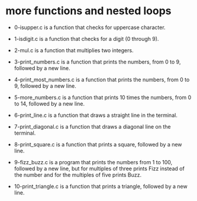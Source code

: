 # more functions and nested loops #

* 0-isupper.c is a function that checks for uppercase character.

* 1-isdigit.c is a function that checks for a digit (0 through 9).

* 2-mul.c is a function that multiplies two integers.

* 3-print_numbers.c is a function that prints the numbers, from 0 to 9, followed by a new line.

* 4-print_most_numbers.c is a function that prints the numbers, from 0 to 9, followed by a new line.

* 5-more_numbers.c is a function that prints 10 times the numbers, from 0 to 14, followed by a new line.

* 6-print_line.c is a function that draws a straight line in the terminal.

* 7-print_diagonal.c is a function that draws a diagonal line on the terminal.

* 8-print_square.c is a function that prints a square, followed by a new line.

* 9-fizz_buzz.c is a program that prints the numbers from 1 to 100, followed by a new line, but for multiples of three prints Fizz instead of the number and for the multiples of five prints Buzz.

* 10-print_triangle.c is a function that prints a triangle, followed by a new line.
